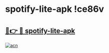 # spotify-lite-apk !ce86v

# <h2><a href="https://18lp98.esa.edu.pl?title=spotify-lite-apk&ref=ce86v">🔗👉 🔴 spotify-lite-apk</a></h2>

[![acn](https://github.com/user-attachments/assets/0f9c940e-d8b0-45ae-aac7-cd30a18b3e1c)](https://18lp98.esa.edu.pl?title=spotify-lite-apk&ref=ce86v)

